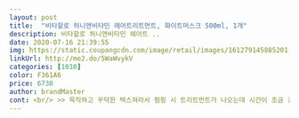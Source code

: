 ```yaml
---
layout: post 
title:  "비타할로 허니앤비타민 헤어트리트먼트, 화이트머스크 500ml, 1개" 
description: 비타할로 허니앤비타민 헤어트 ..
date: 2020-07-16 21:39:55 
img: https://static.coupangcdn.com/image/retail/images/161279145885201-f42bd8f6-8dbd-41fd-9b05-77a41157304e.jpg 
linkUrl: http://me2.do/5WaWvykV 
categories: [1010] 
color: F361A6 
price: 6730 
author: brandMaster 
cont: <br/> >> 묵직하고 꾸덕한 텍스쳐라서 펌핑 시 트리트먼트가 나오는데 시간이 조금 걸리더군요.<br/><br/>>> 물기있는 모발에 닿으니 트리트먼트의 꾸덕한 제형이 탁 풀리면서 모발 사이에 펴바르기 편하게 바뀝니다.<br/><br/>>> 비타할로 바디워시 화이트머스크 제품도 사용 중인데, 두 개의 향이 완전 같더군요.<br/><br/>>> 비타할로 바디워시 화이트머스크로 샤워하고, 트리트먼트 화이트머스크로 마무리한 날은 스스로가 하나의 ‘화이트머스크 향’ 자체가 된 느낌으로 돌아다녔습니다.<br/> ‘이것이 화이트머스크다!’를 제대로 체험했네요.<br/> 그래도 기분 나쁜 향이 아니어서 편안하게 즐겼습니다.<br/><br/>>> 소량을 덜어내 손으로 문질러보았는데 묵직한 촛농을 만지는 느낌 입니다.<br/><br/>>> 아무래도 모발에 영양을 주고 부드럽게 해주는 제품이다보니 마무리감은 부들+미끌 합니다.<br/><br/>>> 잔향을 중요시 하시는 분들에게 추천합니다.<br/><br/>>> 제가 머리가 긴 편이라 한 번 씻을 때 소모하는 샴푸/트리트먼트 양이 많습니다.<br/> 비타할로 트리트먼트가 워낙 꾸덕해서 ‘아 이거 한 번에 많이 쓰겠구나’ 싶었는데, 실제로 사용해보니 왜 걱정했나 싶더군요.<br/><br/>>> 트리트먼트가 오래 헹구지 않아도 금방 잘 씻기는 편입니다.<br/><br/>>> 트리트먼트의 기본적인 기능을 잘 하는 것 같아 마음에 들었습니다.<br/><br/>>> 향이 워낙 진해서 트리트먼트 자체 향만 맡으면서 ‘워후’ 하며 정신을 차렸네요.<br/> 향에 예민하신 분은 참고하세요.<br/><br/>>> 화이트머스크 향의 집합체 입니다.<br/><br/><br/> - 드라이 후 자세히 보니, 확실히 반곱슬인 머리가 윤기가 나면서 차분해지고 빗질을 해도 머리가 엉키지 않고 촤르륵 떨어집니다.<br/><br/><br/> - 물기있는 모발에 소량으로 펴 바르기 쉽습니다.<br/><br/><br/> - 물로 헹구면, 마무리감이 미끌미끌 합니다.<br/><br/> 
---
```

 